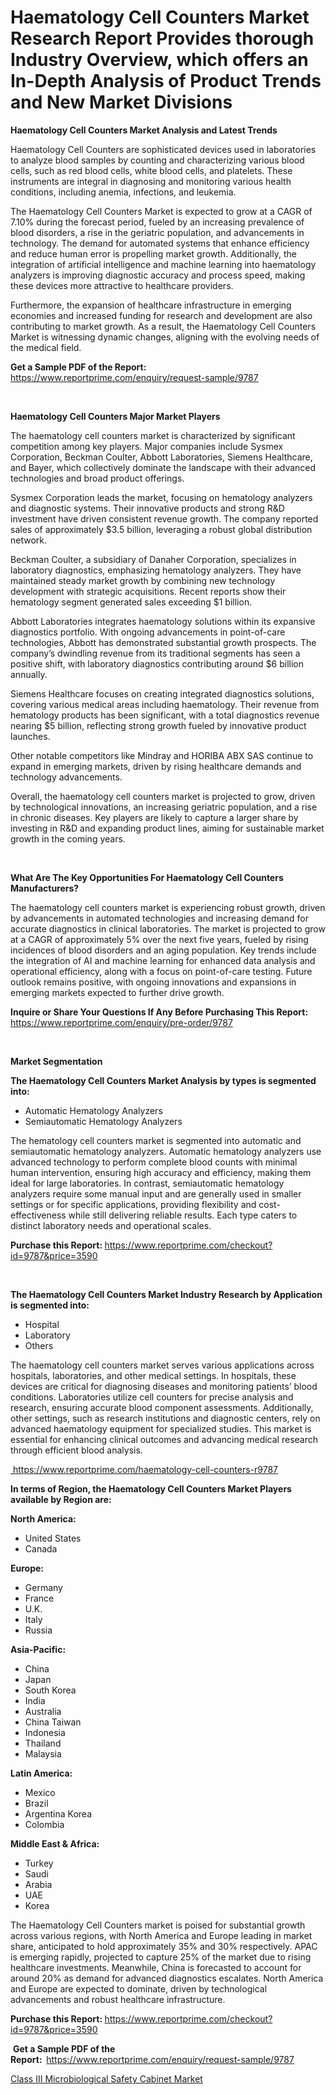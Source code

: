 <p><h1>Haematology Cell Counters Market Research Report Provides thorough Industry Overview, which offers an In-Depth Analysis of Product Trends and New Market Divisions</h1></p><p><strong>Haematology Cell Counters Market Analysis and Latest Trends</strong></p>
<p><p>Haematology Cell Counters are sophisticated devices used in laboratories to analyze blood samples by counting and characterizing various blood cells, such as red blood cells, white blood cells, and platelets. These instruments are integral in diagnosing and monitoring various health conditions, including anemia, infections, and leukemia. </p><p>The Haematology Cell Counters Market is expected to grow at a CAGR of 7.10% during the forecast period, fueled by an increasing prevalence of blood disorders, a rise in the geriatric population, and advancements in technology. The demand for automated systems that enhance efficiency and reduce human error is propelling market growth. Additionally, the integration of artificial intelligence and machine learning into haematology analyzers is improving diagnostic accuracy and process speed, making these devices more attractive to healthcare providers. </p><p>Furthermore, the expansion of healthcare infrastructure in emerging economies and increased funding for research and development are also contributing to market growth. As a result, the Haematology Cell Counters Market is witnessing dynamic changes, aligning with the evolving needs of the medical field.</p></p>
<p><strong>Get a Sample PDF of the Report:&nbsp;</strong> <a href="https://www.reportprime.com/enquiry/request-sample/9787?utm_campaign=2326&utm_medium=2&utm_source=Github&utm_content=ia&utm_term=20032025&utm_id=haematology-cell-counters">https://www.reportprime.com/enquiry/request-sample/9787</a></p>
<p>&nbsp;</p>
<p><strong>Haematology Cell Counters Major Market Players</strong></p>
<p><p>The haematology cell counters market is characterized by significant competition among key players. Major companies include Sysmex Corporation, Beckman Coulter, Abbott Laboratories, Siemens Healthcare, and Bayer, which collectively dominate the landscape with their advanced technologies and broad product offerings.</p><p>Sysmex Corporation leads the market, focusing on hematology analyzers and diagnostic systems. Their innovative products and strong R&D investment have driven consistent revenue growth. The company reported sales of approximately $3.5 billion, leveraging a robust global distribution network.</p><p>Beckman Coulter, a subsidiary of Danaher Corporation, specializes in laboratory diagnostics, emphasizing hematology analyzers. They have maintained steady market growth by combining new technology development with strategic acquisitions. Recent reports show their hematology segment generated sales exceeding $1 billion.</p><p>Abbott Laboratories integrates haematology solutions within its expansive diagnostics portfolio. With ongoing advancements in point-of-care technologies, Abbott has demonstrated substantial growth prospects. The company’s dwindling revenue from its traditional segments has seen a positive shift, with laboratory diagnostics contributing around $6 billion annually.</p><p>Siemens Healthcare focuses on creating integrated diagnostics solutions, covering various medical areas including haematology. Their revenue from hematology products has been significant, with a total diagnostics revenue nearing $5 billion, reflecting strong growth fueled by innovative product launches.</p><p>Other notable competitors like Mindray and HORIBA ABX SAS continue to expand in emerging markets, driven by rising healthcare demands and technology advancements.</p><p>Overall, the haematology cell counters market is projected to grow, driven by technological innovations, an increasing geriatric population, and a rise in chronic diseases. Key players are likely to capture a larger share by investing in R&D and expanding product lines, aiming for sustainable market growth in the coming years.</p></p>
<p>&nbsp;</p>
<p><strong>What Are The Key Opportunities For Haematology Cell Counters Manufacturers?</strong></p>
<p><p>The haematology cell counters market is experiencing robust growth, driven by advancements in automated technologies and increasing demand for accurate diagnostics in clinical laboratories. The market is projected to grow at a CAGR of approximately 5% over the next five years, fueled by rising incidences of blood disorders and an aging population. Key trends include the integration of AI and machine learning for enhanced data analysis and operational efficiency, along with a focus on point-of-care testing. Future outlook remains positive, with ongoing innovations and expansions in emerging markets expected to further drive growth.</p></p>
<p><strong>Inquire or Share Your Questions If Any Before Purchasing This Report:</strong> <a href="https://www.reportprime.com/enquiry/pre-order/9787?utm_campaign=2326&utm_medium=2&utm_source=Github&utm_content=ia&utm_term=20032025&utm_id=haematology-cell-counters">https://www.reportprime.com/enquiry/pre-order/9787</a></p>
<p>&nbsp;</p>
<p><strong>Market Segmentation</strong></p>
<p><strong>The Haematology Cell Counters Market Analysis by types is segmented into:</strong></p>
<p><ul><li>Automatic Hematology Analyzers</li><li>Semiautomatic Hematology Analyzers</li></ul></p>
<p><p>The hematology cell counters market is segmented into automatic and semiautomatic hematology analyzers. Automatic hematology analyzers use advanced technology to perform complete blood counts with minimal human intervention, ensuring high accuracy and efficiency, making them ideal for large laboratories. In contrast, semiautomatic hematology analyzers require some manual input and are generally used in smaller settings or for specific applications, providing flexibility and cost-effectiveness while still delivering reliable results. Each type caters to distinct laboratory needs and operational scales.</p></p>
<p><strong>Purchase this Report:&nbsp;</strong><a href="https://www.reportprime.com/checkout?id=9787&price=3590&utm_campaign=2326&utm_medium=2&utm_source=Github&utm_content=ia&utm_term=20032025&utm_id=haematology-cell-counters">https://www.reportprime.com/checkout?id=9787&price=3590</a></p>
<p>&nbsp;</p>
<p><strong>The Haematology Cell Counters Market Industry Research by Application is segmented into:</strong></p>
<p><ul><li>Hospital</li><li>Laboratory</li><li>Others</li></ul></p>
<p><p>The haematology cell counters market serves various applications across hospitals, laboratories, and other medical settings. In hospitals, these devices are critical for diagnosing diseases and monitoring patients’ blood conditions. Laboratories utilize cell counters for precise analysis and research, ensuring accurate blood component assessments. Additionally, other settings, such as research institutions and diagnostic centers, rely on advanced haematology equipment for specialized studies. This market is essential for enhancing clinical outcomes and advancing medical research through efficient blood analysis.</p></p>
<p><a href="https://www.reportprime.com/haematology-cell-counters-r9787?utm_campaign=2326&utm_medium=2&utm_source=Github&utm_content=ia&utm_term=20032025&utm_id=haematology-cell-counters">&nbsp;https://www.reportprime.com/haematology-cell-counters-r9787</a></p>
<p><strong>In terms of Region, the Haematology Cell Counters Market Players available by Region are:</strong></p>
<p>
    <p> <strong> North America: </strong>
        <ul>
            <li>United States</li>
            <li>Canada</li>
        </ul>
        </p> 
    <p> <strong> Europe: </strong>
        <ul>
            <li>Germany</li>
            <li>France</li>
            <li>U.K.</li>
            <li>Italy</li>
            <li>Russia</li>
        </ul>
        </p> 
    <p> <strong> Asia-Pacific: </strong>
        <ul>
            <li>China</li>
            <li>Japan</li>
            <li>South Korea</li>
            <li>India</li>
            <li>Australia</li>
            <li>China Taiwan</li>
            <li>Indonesia</li>
            <li>Thailand</li>
            <li>Malaysia</li>
        </ul>
        </p> 
    <p> <strong> Latin America: </strong>
        <ul>
            <li>Mexico</li>
            <li>Brazil</li>
            <li>Argentina Korea</li>
            <li>Colombia</li>
        </ul>
        </p> 
    <p> <strong> Middle East & Africa: </strong>
        <ul>
            <li>Turkey</li>
            <li>Saudi</li>
            <li>Arabia</li>
            <li>UAE</li>
            <li>Korea</li>
        </ul>
    </p>
    </p>
<p><p>The Haematology Cell Counters market is poised for substantial growth across various regions, with North America and Europe leading in market share, anticipated to hold approximately 35% and 30% respectively. APAC is emerging rapidly, projected to capture 25% of the market due to rising healthcare investments. Meanwhile, China is forecasted to account for around 20% as demand for advanced diagnostics escalates. North America and Europe are expected to dominate, driven by technological advancements and robust healthcare infrastructure.</p></p>
<p><strong>Purchase this Report: </strong><a href="https://www.reportprime.com/checkout?id=9787&price=3590&utm_campaign=2326&utm_medium=2&utm_source=Github&utm_content=ia&utm_term=20032025&utm_id=haematology-cell-counters">https://www.reportprime.com/checkout?id=9787&price=3590</a></p>
<p>&nbsp;<strong>Get a Sample PDF of the Report:&nbsp;&nbsp;</strong><a href="https://www.reportprime.com/enquiry/request-sample/9787?utm_campaign=2326&utm_medium=2&utm_source=Github&utm_content=ia&utm_term=20032025&utm_id=haematology-cell-counters">https://www.reportprime.com/enquiry/request-sample/9787</a></p>
<p><strong></strong></p>
<p><p><a href="https://github.com/NargisHussain75/Market-Research-Report-List-1/blob/main/class-iii-microbiological-safety-cabinet-market.md?utm_campaign=2326&utm_medium=2&utm_source=Github&utm_content=ia&utm_term=20032025&utm_id=haematology-cell-counters">Class III Microbiological Safety Cabinet Market</a></p></p>